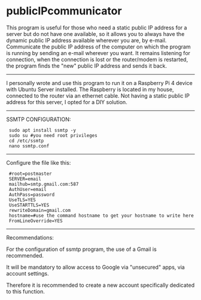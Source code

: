 # publicIPcommunicator
This program is useful for those who need a static public IP address for a server but do not have one available, so it allows you to always have the dynamic public IP address available wherever you are, by e-mail. Communicate the public IP address of the computer on which the program is running by sending an e-mail wherever you want. It remains listening for connection, when the connection is lost or the router/modem is restarted, the program finds the "new" public IP address and sends it back.
******************************************************************************
I personally wrote and use this program to run it on a Raspberry Pi 4 device with Ubuntu Server installed. The Raspberry is located in my house, connected to the router via an ethernet cable. Not having a static public IP address for this server, I opted for a DIY solution.
******************************************************************************
SSMTP CONFIGURATION:

     sudo apt install ssmtp -y
     sudo su #you need root privileges
     cd /etc/ssmtp
     nano ssmtp.conf
******************************************************************************
Configure the file like this:

     #root=postmaster
     SERVER=email
     mailhub=smtp.gmail.com:587
     AuthUser=email
     AuthPass=password
     UseTLS=YES
     UseSTARTTLS=YES
     rewriteDomain=gmail.com
     hostname=#use the command hostname to get your hostname to write here
     FromLineOverride=YES
******************************************************************************
Recommendations:

For the configuration of ssmtp program, the use of a Gmail is recommended.

It will be mandatory to allow access to Google via "unsecured" apps, via account settings. 

Therefore it is recommended to create a new account specifically dedicated to this function.
